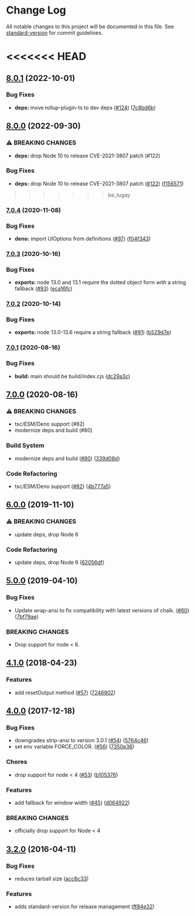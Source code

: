 # Change Log

All notable changes to this project will be documented in this file. See [standard-version](https://github.com/conventional-changelog/standard-version) for commit guidelines.

<<<<<<< HEAD
=======
## [8.0.1](https://github.com/yargs/cliui/compare/v8.0.0...v8.0.1) (2022-10-01)


### Bug Fixes

* **deps:** move rollup-plugin-ts to dev deps ([#124](https://github.com/yargs/cliui/issues/124)) ([7c8bd6b](https://github.com/yargs/cliui/commit/7c8bd6ba024d61e4eeae310c7959ab8ab6829081))

## [8.0.0](https://github.com/yargs/cliui/compare/v7.0.4...v8.0.0) (2022-09-30)


### ⚠ BREAKING CHANGES

* **deps:** drop Node 10 to release CVE-2021-3807 patch (#122)

### Bug Fixes

* **deps:** drop Node 10 to release CVE-2021-3807 patch ([#122](https://github.com/yargs/cliui/issues/122)) ([f156571](https://github.com/yargs/cliui/commit/f156571ce4f2ebf313335e3a53ad905589da5a30))

>>>>>>> be_tugay
### [7.0.4](https://www.github.com/yargs/cliui/compare/v7.0.3...v7.0.4) (2020-11-08)


### Bug Fixes

* **deno:** import UIOptions from definitions ([#97](https://www.github.com/yargs/cliui/issues/97)) ([f04f343](https://www.github.com/yargs/cliui/commit/f04f3439bc78114c7e90f82ff56f5acf16268ea8))

### [7.0.3](https://www.github.com/yargs/cliui/compare/v7.0.2...v7.0.3) (2020-10-16)


### Bug Fixes

* **exports:** node 13.0 and 13.1 require the dotted object form _with_ a string fallback ([#93](https://www.github.com/yargs/cliui/issues/93)) ([eca16fc](https://www.github.com/yargs/cliui/commit/eca16fc05d26255df3280906c36d7f0e5b05c6e9))

### [7.0.2](https://www.github.com/yargs/cliui/compare/v7.0.1...v7.0.2) (2020-10-14)


### Bug Fixes

* **exports:** node 13.0-13.6 require a string fallback ([#91](https://www.github.com/yargs/cliui/issues/91)) ([b529d7e](https://www.github.com/yargs/cliui/commit/b529d7e432901af1af7848b23ed6cf634497d961))

### [7.0.1](https://www.github.com/yargs/cliui/compare/v7.0.0...v7.0.1) (2020-08-16)


### Bug Fixes

* **build:** main should be build/index.cjs ([dc29a3c](https://www.github.com/yargs/cliui/commit/dc29a3cc617a410aa850e06337b5954b04f2cb4d))

## [7.0.0](https://www.github.com/yargs/cliui/compare/v6.0.0...v7.0.0) (2020-08-16)


### ⚠ BREAKING CHANGES

* tsc/ESM/Deno support (#82)
* modernize deps and build (#80)

### Build System

* modernize deps and build ([#80](https://www.github.com/yargs/cliui/issues/80)) ([339d08d](https://www.github.com/yargs/cliui/commit/339d08dc71b15a3928aeab09042af94db2f43743))


### Code Refactoring

* tsc/ESM/Deno support ([#82](https://www.github.com/yargs/cliui/issues/82)) ([4b777a5](https://www.github.com/yargs/cliui/commit/4b777a5fe01c5d8958c6708695d6aab7dbe5706c))

## [6.0.0](https://www.github.com/yargs/cliui/compare/v5.0.0...v6.0.0) (2019-11-10)


### ⚠ BREAKING CHANGES

* update deps, drop Node 6

### Code Refactoring

* update deps, drop Node 6 ([62056df](https://www.github.com/yargs/cliui/commit/62056df))

## [5.0.0](https://github.com/yargs/cliui/compare/v4.1.0...v5.0.0) (2019-04-10)


### Bug Fixes

* Update wrap-ansi to fix compatibility with latest versions of chalk. ([#60](https://github.com/yargs/cliui/issues/60)) ([7bf79ae](https://github.com/yargs/cliui/commit/7bf79ae))


### BREAKING CHANGES

* Drop support for node < 6.



<a name="4.1.0"></a>
## [4.1.0](https://github.com/yargs/cliui/compare/v4.0.0...v4.1.0) (2018-04-23)


### Features

* add resetOutput method ([#57](https://github.com/yargs/cliui/issues/57)) ([7246902](https://github.com/yargs/cliui/commit/7246902))



<a name="4.0.0"></a>
## [4.0.0](https://github.com/yargs/cliui/compare/v3.2.0...v4.0.0) (2017-12-18)


### Bug Fixes

* downgrades strip-ansi to version 3.0.1 ([#54](https://github.com/yargs/cliui/issues/54)) ([5764c46](https://github.com/yargs/cliui/commit/5764c46))
* set env variable FORCE_COLOR. ([#56](https://github.com/yargs/cliui/issues/56)) ([7350e36](https://github.com/yargs/cliui/commit/7350e36))


### Chores

* drop support for node < 4 ([#53](https://github.com/yargs/cliui/issues/53)) ([b105376](https://github.com/yargs/cliui/commit/b105376))


### Features

* add fallback for window width ([#45](https://github.com/yargs/cliui/issues/45)) ([d064922](https://github.com/yargs/cliui/commit/d064922))


### BREAKING CHANGES

* officially drop support for Node < 4



<a name="3.2.0"></a>
## [3.2.0](https://github.com/yargs/cliui/compare/v3.1.2...v3.2.0) (2016-04-11)


### Bug Fixes

* reduces tarball size ([acc6c33](https://github.com/yargs/cliui/commit/acc6c33))

### Features

* adds standard-version for release management ([ff84e32](https://github.com/yargs/cliui/commit/ff84e32))
